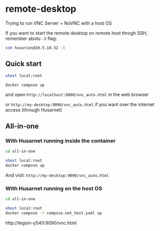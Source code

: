 # remote-desktop
Trying to run VNC Server + NoVNC with a host OS

If you want to start the remote desktop on remote host throgh SSH, remember abotu `-X` flag:

```bash
ssh husarion@10.5.10.32 -X
```

## Quick start

```bash
xhost local:root

docker compose up
```

and open `http://localhost:8080/vnc_auto.html` in the web browser

or `http://my-desktop:9090/vnc_auto.html` if you want over the internet access (through Husarnet)

## All-in-one

### With Husarnet running inside the container

```bash
cd all-in-one

xhost local:root
docker compose up
```

And visit: `http://my-desktop:9090/vnc_auto.html`

### With Husarnet running on the host OS

```bash
cd all-in-one

xhost local:root
docker compose -f compose.net_host.yaml up
```

http://legion-y540:9090/vnc.html